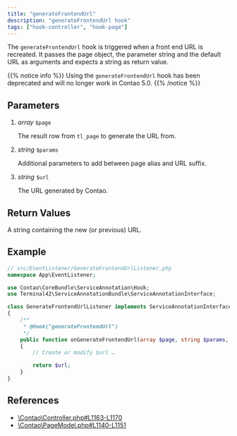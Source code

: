 ```yaml
---
title: "generateFrontendUrl"
description: "generateFrontendUrl hook"
tags: ["hook-controller", "hook-page"]
---
```



The `generateFrontendUrl` hook is triggered when a front end URL is recreated. 
It passes the page object, the parameter string and the default URL as arguments 
and expects a string as return value.

{{% notice info %}}
Using the `generateFrontendUrl` hook has been deprecated and will no longer work in Contao 5.0.
{{% /notice %}}


## Parameters

1. *array* `$page`

    The result row from `tl_page` to generate the URL from.

2. *string* `$params`

    Additional parameters to add between page alias and URL suffix.

3. *string* `$url`

    The URL generated by Contao.


## Return Values

A string containing the new (or previous) URL.


## Example

```php
// src/EventListener/GenerateFrontendUrlListener.php
namespace App\EventListener;

use Contao\CoreBundle\ServiceAnnotation\Hook;
use Terminal42\ServiceAnnotationBundle\ServiceAnnotationInterface;

class GenerateFrontendUrlListener implements ServiceAnnotationInterface
{
    /**
     * @Hook("generateFrontendUrl")
     */
    public function onGenerateFrontendUrl(array $page, string $params, string $url): string
    {
        // Create or modify $url …

        return $url;
    }
}
```


## References

* [\Contao\Controller.php#L1163-L1170](https://github.com/contao/contao/blob/4.7.6/core-bundle/src/Resources/contao/library/Contao/Controller.php#L1163-L1170)
* [\Contao\PageModel.php#L1140-L1151](https://github.com/contao/contao/blob/4.7.6/core-bundle/src/Resources/contao/models/PageModel.php#L1140-L1151)
